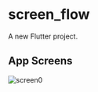 # screen_flow

A new Flutter project.

## App Screens
![screen0](https://user-images.githubusercontent.com/56647203/181789967-24f8f2fd-ee70-4a07-ace3-6883425aedd0.png)
